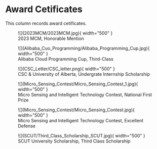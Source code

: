 # Award Cetificates
This column records award cetificates.

<figure markdown>
  ![](2023MCM/2023MCM.jpg){ width="500" }
  <figcaption>2023 MCM, Honorable Mention</figcaption>
</figure>

<figure markdown>
  ![](Alibaba_Cuo_Programming/Alibaba_Programming_Cup.jpg){ width="500" }
  <figcaption>Alibaba Cloud Programming Cup, Third-Class</figcaption>
</figure>

<figure markdown>
  ![](CSC_Letter/CSC_letter.png){ width="500" }
  <figcaption>CSC & University of Alberta, Undergrate Internship Scholarship</figcaption>
</figure>

<figure markdown>
  ![](Micro_Sensing_Contest/Micro_Sensing_Contest_1.jpg){ width="500" }
  <figcaption>Micro Sensing and Intelligent Technology Contest, National First Prize</figcaption>
</figure>

<figure markdown>
  ![](Micro_Sensing_Contest/Micro_Sensing_Contest.jpg){ width="500" }
  <figcaption>Micro Sensing and Intelligent Technology Contest, Excellent Defense</figcaption>
</figure>

<figure markdown>
  ![](SCUT/Third_Class_Scholarship_SCUT.jpg){ width="500" }
  <figcaption>SCUT University Scholarship, Third Class Scholarship</figcaption>
</figure>
